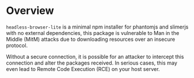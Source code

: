 # Overview

`headless-browser-lite` is a minimal npm installer for phantomjs and slimerjs with no external dependencies, this package is vulnerable to Man in the Middle (MitM) attacks due to downloading resources over an insecure protocol.

Without a secure connection, it is possible for an attacker to intercept this connection and alter the packages received. In serious cases, this may even lead to Remote Code Execution (RCE) on your host server.
